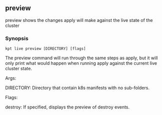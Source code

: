 ## preview

preview shows the changes apply will make against the live state of the cluster

### Synopsis

    kpt live preview [DIRECTORY] [flags]

The preview command will run through the same steps as apply, but 
it will only print what would happen when running apply against the current
live cluster state. 

Args:

  DIRECTORY:
    Directory that contain k8s manifests with no sub-folders.
    
Flags:

  destroy:
    If specified, displays the preview of destroy events.